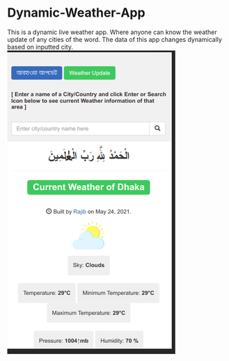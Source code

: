 # Dynamic-Weather-App
This is a dynamic live weather app. Where anyone can know the weather update of any cities of the word. The data  of this app changes dynamically based on inputted city.
<img src = "static/photos/Mobile.png">
